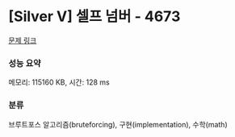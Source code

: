 # [Silver V] 셀프 넘버 - 4673 

[문제 링크](https://www.acmicpc.net/problem/4673) 

### 성능 요약

메모리: 115160 KB, 시간: 128 ms

### 분류

브루트포스 알고리즘(bruteforcing), 구현(implementation), 수학(math)

